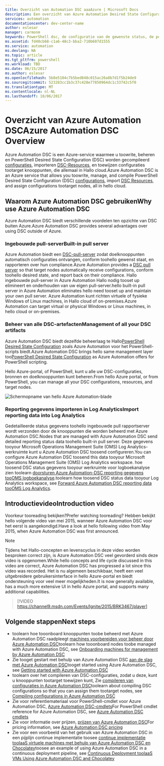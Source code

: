 ```yaml
---
title: Overzicht van Automation DSC aaaAzure | Microsoft Docs
description: Een overzicht van Azure Automation Desired State Configuration (DSC), de termen en bekende problemen
services: automation
documentationcenter: dev-center-name
author: eslesar
manager: carmonm
keywords: PowerShell dsc, de configuratie van de gewenste status, de powershell dsc-azure
ms.assetid: fd40cb68-c1a6-48c3-bba2-710b607d1555
ms.service: automation
ms.devlang: NA
ms.topic: article
ms.tgt_pltfrm: powershell
ms.workload: TBD
ms.date: 06/15/2017
ms.author: eslesar
ms.openlocfilehash: 5b8e5104c7b5bed848c015ac26a8b7d1f5b24de9
ms.sourcegitcommit: 523283cc1b3c37c428e77850964dc1c33742c5f0
ms.translationtype: MT
ms.contentlocale: nl-NL
ms.lasthandoff: 10/06/2017
---
```

# <a name="azure-automation-dsc-overview"></a><span data-ttu-id="f96fd-104">Overzicht van Azure Automation DSC</span><span class="sxs-lookup"><span data-stu-id="f96fd-104">Azure Automation DSC Overview</span></span>

<span data-ttu-id="f96fd-105">Azure Automation DSC is een Azure-service waarmee u toowrite, beheren en PowerShell Desired State Configuration (DSC) worden gecompileerd [configuraties](https://msdn.microsoft.com/powershell/dsc/configurations), importeren [DSC-Resources](https://msdn.microsoft.com/powershell/dsc/resources), en toewijzen configuraties tootarget knooppunten, die allemaal in Hallo cloud.</span><span class="sxs-lookup"><span data-stu-id="f96fd-105">Azure Automation DSC is an Azure service that allows you toowrite, manage, and compile PowerShell Desired State Configuration (DSC) [configurations](https://msdn.microsoft.com/powershell/dsc/configurations), import [DSC Resources](https://msdn.microsoft.com/powershell/dsc/resources), and assign configurations tootarget nodes, all in hello cloud.</span></span>

## <a name="why-use-azure-automation-dsc"></a><span data-ttu-id="f96fd-106">Waarom Azure Automation DSC gebruiken</span><span class="sxs-lookup"><span data-stu-id="f96fd-106">Why use Azure Automation DSC</span></span>

<span data-ttu-id="f96fd-107">Azure Automation DSC biedt verschillende voordelen ten opzichte van DSC buiten Azure.</span><span class="sxs-lookup"><span data-stu-id="f96fd-107">Azure Automation DSC provides several advantages over using DSC outside of Azure.</span></span>

### <a name="built-in-pull-server"></a><span data-ttu-id="f96fd-108">Ingebouwde pull-server</span><span class="sxs-lookup"><span data-stu-id="f96fd-108">Built-in pull server</span></span>

<span data-ttu-id="f96fd-109">Azure Automation biedt een [DSC-pull-server](https://msdn.microsoft.com/en-us/powershell/dsc/pullserver) zodat doelknooppunten automatisch configuraties ontvangen, conform toohello gewenst staat, en rapporteren over hun compliance.</span><span class="sxs-lookup"><span data-stu-id="f96fd-109">Azure Automation provides a [DSC pull server](https://msdn.microsoft.com/en-us/powershell/dsc/pullserver) so that target nodes automatically receive configurations, conform toohello desired state, and report back on their compliance.</span></span>
<span data-ttu-id="f96fd-110">Hallo ingebouwde pull-server in Azure Automation Hallo nodig tooset up elimineert en onderhouden van uw eigen pull-server.</span><span class="sxs-lookup"><span data-stu-id="f96fd-110">hello built-in pull server in Azure Automation eliminates hello need tooset up and maintain your own pull server.</span></span>
<span data-ttu-id="f96fd-111">Azure Automation kunt richten virtuele of fysieke Windows of Linux machines, in Hallo cloud of on-premises.</span><span class="sxs-lookup"><span data-stu-id="f96fd-111">Azure Automation can target virtual or physical Windows or Linux machines, in hello cloud or on-premises.</span></span>

### <a name="management-of-all-your-dsc-artifacts"></a><span data-ttu-id="f96fd-112">Beheer van alle DSC-artefacten</span><span class="sxs-lookup"><span data-stu-id="f96fd-112">Management of all your DSC artifacts</span></span>

<span data-ttu-id="f96fd-113">Azure Automation DSC biedt dezelfde beheerlaag te Hallo[PowerShell Desired State Configuration](https://msdn.microsoft.com/powershell/dsc/overview) zoals Azure Automation voor het PowerShell-scripts biedt.</span><span class="sxs-lookup"><span data-stu-id="f96fd-113">Azure Automation DSC brings hello same management layer too[PowerShell Desired State Configuration](https://msdn.microsoft.com/powershell/dsc/overview) as Azure Automation offers for PowerShell scripting.</span></span>

<span data-ttu-id="f96fd-114">Hello Azure-portal, of PowerShell, kunt u alle uw DSC-configuraties, bronnen en doelknooppunten kunt beheren.</span><span class="sxs-lookup"><span data-stu-id="f96fd-114">From hello Azure portal, or from PowerShell, you can manage all your DSC configurations, resources, and target nodes.</span></span>

![Schermopname van hello Azure Automation-blade](./media/automation-dsc-overview/azure-automation-blade.png)

### <a name="import-reporting-data-into-log-analytics"></a><span data-ttu-id="f96fd-116">Reporting gegevens importeren in Log Analytics</span><span class="sxs-lookup"><span data-stu-id="f96fd-116">Import reporting data into Log Analytics</span></span>

<span data-ttu-id="f96fd-117">Gedetailleerde status gegevens toohello ingebouwde pull rapportserver wordt verzonden door de knooppunten die worden beheerd met Azure Automation DSC.</span><span class="sxs-lookup"><span data-stu-id="f96fd-117">Nodes that are managed with Azure Automation DSC send detailed reporting status data toohello built-in pull server.</span></span>
<span data-ttu-id="f96fd-118">Deze gegevens tooyour Microsoft Operations Management Suite (OMS) Log Analytics-werkruimte kunt u Azure Automation DSC toosend configureren.</span><span class="sxs-lookup"><span data-stu-id="f96fd-118">You can configure Azure Automation DSC toosend this data tooyour Microsoft Operations Management Suite (OMS) Log Analytics workspace.</span></span>
<span data-ttu-id="f96fd-119">hoe toosend DSC status gegevens tooyour werkruimte voor logboekanalyse zien toolearn [doorsturen Azure Automation-DSC reporting gegevens tooOMS logboekanalyse](automation-dsc-diagnostics.md).</span><span class="sxs-lookup"><span data-stu-id="f96fd-119">toolearn how toosend DSC status data tooyour Log Analytics workspace, see [Forward Azure Automation DSC reporting data tooOMS Log Analytics](automation-dsc-diagnostics.md).</span></span>

## <a name="introduction-video"></a><span data-ttu-id="f96fd-120">Introductievideo</span><span class="sxs-lookup"><span data-stu-id="f96fd-120">Introduction video</span></span>

<span data-ttu-id="f96fd-121">Voorkeur tooreading bekijken?</span><span class="sxs-lookup"><span data-stu-id="f96fd-121">Prefer watching tooreading?</span></span> <span data-ttu-id="f96fd-122">Hebben bekijkt hello volgende video van mei 2015, wanneer Azure Automation DSC voor het eerst is aangekondigd.</span><span class="sxs-lookup"><span data-stu-id="f96fd-122">Have a look at hello following video from May 2015, when Azure Automation DSC was first announced.</span></span>

>[!NOTE]
><span data-ttu-id="f96fd-123">Tijdens het Hallo-concepten en levenscyclus in deze video worden besproken correct zijn, is Azure Automation DSC veel gevorderd sinds deze video is opgenomen.</span><span class="sxs-lookup"><span data-stu-id="f96fd-123">While hello concepts and life cycle discussed in this video are correct, Azure Automation DSC has progressed a lot since this video was recorded.</span></span>
><span data-ttu-id="f96fd-124">Het is nu algemeen beschikbaar, heeft een veel uitgebreidere gebruikersinterface in hello Azure-portal en biedt ondersteuning voor veel meer mogelijkheden.</span><span class="sxs-lookup"><span data-stu-id="f96fd-124">It is now generally available, has a much more extensive UI in hello Azure portal, and supports many additional capabilities.</span></span>

> [!VIDEO https://channel9.msdn.com/Events/Ignite/2015/BRK3467/player]

## <a name="next-steps"></a><span data-ttu-id="f96fd-125">Volgende stappen</span><span class="sxs-lookup"><span data-stu-id="f96fd-125">Next steps</span></span>

* <span data-ttu-id="f96fd-126">toolearn hoe tooonboard knooppunten toobe beheerd met Azure Automation DSC raadpleegt [machines voorbereiden voor beheer door Azure Automation DSC](automation-dsc-onboarding.md)</span><span class="sxs-lookup"><span data-stu-id="f96fd-126">toolearn how tooonboard nodes toobe managed with Azure Automation DSC, see [Onboarding machines for management by Azure Automation DSC](automation-dsc-onboarding.md)</span></span>
* <span data-ttu-id="f96fd-127">Zie tooget gestart met behulp van Azure Automation DSC [aan de slag met Azure Automation DSC](automation-dsc-getting-started.md)</span><span class="sxs-lookup"><span data-stu-id="f96fd-127">tooget started using Azure Automation DSC, see [Getting started with Azure Automation DSC](automation-dsc-getting-started.md)</span></span>
* <span data-ttu-id="f96fd-128">toolearn over het compileren van DSC-configuraties, zodat u deze, kunt u knooppunten tootarget toewijzen kunt, Zie [compileren van configuraties in Azure Automation DSC](automation-dsc-compile.md)</span><span class="sxs-lookup"><span data-stu-id="f96fd-128">toolearn about compiling DSC configurations so that you can assign them tootarget nodes, see [Compiling configurations in Azure Automation DSC](automation-dsc-compile.md)</span></span>
* <span data-ttu-id="f96fd-129">Zie voor referentiemateriaal voor PowerShell-cmdlet voor Azure Automation DSC, [Azure Automation DSC-cmdlets](/powershell/module/azurerm.automation/#automation)</span><span class="sxs-lookup"><span data-stu-id="f96fd-129">For PowerShell cmdlet reference for Azure Automation DSC, see [Azure Automation DSC cmdlets](/powershell/module/azurerm.automation/#automation)</span></span>
* <span data-ttu-id="f96fd-130">Zie voor informatie over prijzen, [prijzen van Azure Automation DSC](https://azure.microsoft.com/pricing/details/automation/)</span><span class="sxs-lookup"><span data-stu-id="f96fd-130">For pricing information, see [Azure Automation DSC pricing](https://azure.microsoft.com/pricing/details/automation/)</span></span>
* <span data-ttu-id="f96fd-131">Zie voor een voorbeeld van het gebruik van Azure Automation DSC in een pijplijn continue implementatie toosee [continue implementatie tooIaaS virtuele machines met behulp van Azure Automation DSC en Chocolatey](automation-dsc-cd-chocolatey.md)</span><span class="sxs-lookup"><span data-stu-id="f96fd-131">toosee an example of using Azure Automation DSC in a continuous deployment pipeline, see  [Continuous Deployment tooIaaS VMs Using Azure Automation DSC and Chocolatey](automation-dsc-cd-chocolatey.md)</span></span>
